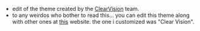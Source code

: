 - edit of the theme created by the [ClearVision](https://github.com/ClearVision) team. 
- to any weirdos who bother to read this... you can edit this theme along with other ones at [this](https://bdeditor.dev/themes) website. the one i customized was "Clear Vision".
<!---
zhenfuyuu/zhenfuyuu is a ✨ special ✨ repository because its `README.md` (this file) appears on your GitHub profile.
You can click the Preview link to take a look at your changes.
--->
